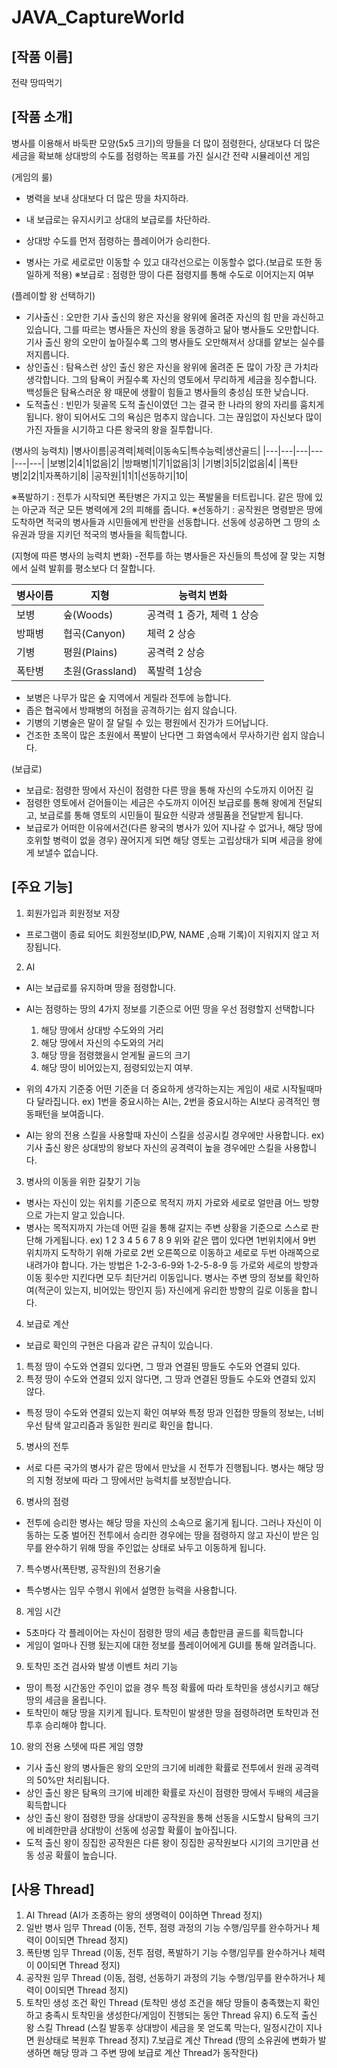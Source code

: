 # JAVA_CaptureWorld

## [작품 이름]

전략 땅따먹기

## [작품 소개]

병사를 이용해서 바둑판 모양(5x5 크기)의 땅들을 더 많이 점령한다, 상대보다 더 많은 세금을 확보해 상대방의 수도를 점령하는 목표를 가진 실시간 전략 시뮬레이션 게임

 

(게임의 룰)

* 병력을 보내 상대보다 더 많은 땅을 차지하라.

* 내 보급로는 유지시키고 상대의 보급로를 차단하라.

* 상대방 수도를 먼저 점령하는 플레이어가 승리한다.

* 병사는 가로 세로로만 이동할 수 있고 대각선으로는 이동할수 없다.(보급로 또한 동일하게 적용)
※보급로 : 점령한 땅이 다른 점령지를 통해 수도로 이어지는지 여부

 

(플레이할 왕 선택하기)
* 기사출신 : 오만한 기사 출신의 왕은 자신을 왕위에 올려준 자신의 힘 만을 과신하고 있습니다, 그를 따르는 병사들은 자신의 왕을 동경하고 닮아 병사들도 오만합니다. 기사 출신 왕의 오만이 높아질수록 그의 병사들도 오만해져서 상대를 얕보는 실수를 저지릅니다. 
* 상인출신 : 탐욕스런 상인 출신 왕은 자신을 왕위에 올려준 돈 많이 가장 큰 가치라 생각합니다. 그의 탐욕이 커질수록 자신의 영토에서 무리하게 세금을 징수합니다. 백성들은 탐욕스러운 왕 때문에 생활이 힘들고 병사들의 충성심 또한 낮습니다.
* 도적출신 : 빈민가 뒷골목 도적 출신이였던 그는 결국 한 나라의 왕의 자리를 훔치게 됩니다. 왕이 되어서도 그의 욕심은 멈추지 않습니다. 그는 끊임없이 자신보다 많이 가진 자들을 시기하고 다른 왕국의 왕을 질투합니다.

(병사의 능력치) 
|병사이름|공격력|체력|이동속도|특수능력|생산골드|
|---|---|---|---|---|---|
|보병|2|4|1|없음|2|
|방패병|1|7|1|없음|3|
|기병|3|5|2|없음|4|
|폭탄병|2|2|1|자폭하기|8|
|공작원|1|1|1|선동하기|10|

※폭발하기 : 전투가 시작되면 폭탄병은 가지고 있는 폭발물을 터트립니다. 같은 땅에 있는 아군과 적군 모든 병력에게 2의 피해를 줍니다. 
※선동하기 : 공작원은 명령받은 땅에 도착하면 적국의 병사들과 시민들에게 반란을 선동합니다. 선동에 성공하면 그 땅의 소유권과 땅을 지키던 적국의 병사들을 획득합니다.

(지형에 따른 병사의 능력치 변화) 
-전투를 하는 병사들은 자신들의 특성에 잘 맞는 지형에서 실력 발휘를 평소보다 더 잘합니다.

|병사이름|지형|능력치 변화|
|---|---|---|
|보병|숲(Woods)|공격력 1 증가, 체력 1 상승|
|방패병|협곡(Canyon)|체력 2 상승|
|기병|평원(Plains)|공격력 2 상승|
|폭탄병|초원(Grassland)|폭발력 1상승|

* 보병은 나무가 많은 숲 지역에서 게릴라 전투에 능합니다.
* 좁은 협곡에서 방패병의 허점을 공격하기는 쉽지 않습니다.
* 기병의 기병술은 말이 잘 달릴 수 있는 평원에서 진가가 드어납니다.
* 건조한 초목이 많은 초원에서 폭발이 난다면 그 화염속에서 무사하기란 쉽지 않습니다.

(보급로)
* 보급로: 점령한 땅에서 자신이 점령한 다른 땅을 통해 자신의 수도까지 이어진 길
* 점령한 영토에서 걷어들이는 세금은 수도까지 이어진 보급로를 통해 왕에게 전달되고, 보급로를 통해 영토의 시민들이 필요한 식량과 생필품을 전달받게 됩니다.
* 보급로가 어떠한 이유에서건(다른 왕국의 병사가 있어 지나갈 수 없거나, 해당 땅에 호위할 병력이 없을 경우) 끊어지게 되면 해당 영토는 고립상태가 되며 세금을 왕에게 보낼수 없습니다. 

## [주요 기능]

1. 회원가입과 회원정보 저장
 * 프로그램이 종료 되어도 회원정보(ID,PW, NAME ,승패 기록)이 지워지지 않고 저장됩니다. 


2. AI
 * AI는 보급로를 유지하며 땅을 점령합니다.
 * AI는 점령하는 땅의 4가지 정보를 기준으로 어떤 땅을 우선 점령할지 선택합니다
   1. 해당 땅에서 상대방 수도와의 거리
   2. 해당 땅에서 자신의 수도와의 거리
   3. 해당 땅을 점령했을시 얻게될 골드의 크기
   4. 해당 땅이 비어있는지, 점령되있는지 여부. 
 * 위의 4가지 기준중 어떤 기준을 더 중요하게 생각하는지는 게임이 새로 시작될때마다 달라집니다.
   ex) 1번을 중요시하는 AI는, 2번을 중요시하는 AI보다 공격적인 행동패턴을 보여줍니다.

 * AI는 왕의 전용 스킬을 사용할때 자신이 스킬을 성공시킬 경우에만 사용합니다. 
 ex) 기사 출신 왕은 상대방의 왕보다 자신의 공격력이 높을 경우에만 스킬을 사용합니다.


3. 병사의 이동을 위한 길찾기 기능
 * 병사는 자신이 있는 위치를 기준으로 목적지 까지 가로와 세로로 얼만큼 어느 방향으로 가는지 알고 있습니다.
 * 병사는 목적지까지 가는데 어떤 길을 통해 갈지는 주변 상황을 기준으로 스스로 판단해 가게됩니다.
  ex) 
   1	 2	 3
   4	 5	 6
   7	 8	 9
위와 같은 맵이 있다면 1번위치에서 9번 위치까지 도착하기 위해 가로로 2번 오른쪽으로 이동하고 세로로 두번 아래쪽으로 내려가야 합니다. 가는 방법은 1-2-3-6-9와 1-2-5-8-9 등 가로와 세로의 방향과 이동 횟수만 지킨다면 모두 최단거리 이동입니다. 병사는 주변 땅의 정보를 확인하여(적군이 있는지, 비어있는 땅인지 등) 자신에게 유리한 방향의 길로 이동을 합니다. 


4. 보급로 계산
 * 보급로 확인의 구현은 다음과 같은 규칙이 있습니다.
  1. 특정 땅이 수도와 연결되 있다면, 그 땅과 연결된 땅들도 수도와 연결되 있다.
  2. 특정 땅이 수도와 연결되 있지 않다면, 그 땅과 연결된 땅들도 수도와 연결되 있지 않다.

 * 특정 땅이 수도와 연결되 있는지 확인 여부와 특정 땅과 인접한 땅들의 정보는, 너비 우선 탐색 알고리즘과 동일한 원리로 확인을 합니다.


5. 병사의 전투 
 * 서로 다른 국가의 병사가 같은 땅에서 만났을 시 전투가 진행됩니다. 병사는 해당 땅의 지형 정보에 따라 그 땅에서만 능력치를 보정받습니다.  


6. 병사의 점령
 * 전투에 승리한 병사는 해당 땅을 자신의 소속으로 옮기게 됩니다. 그러나 자신이 이동하는 도중 벌어진 전투에서 승리한 경우에는 땅을 점령하지 않고 자신이 받은 임무를 완수하기 위해 땅을 주인없는 상태로 놔두고 이동하게 됩니다.


7. 특수병사(폭탄병, 공작원)의 전용기술
 * 특수병사는 임무 수행시 위에서 설명한 능력을 사용합니다. 


8. 게임 시간
 * 5초마다 각 플레이어는 자신이 점령한 땅의 세금 총합만큼 골드를 획득합니다
 * 게임이 얼마나 진행 됬는지에 대한 정보를 플레이어에게 GUI를 통해 알려줍니다. 


9. 토착민 조건 검사와 발생 이벤트 처리 기능
 * 땅이 특정 시간동안 주인이 없을 경우 특정 확률에 따라 토착민을 생성시키고 해당 땅의 세금을 올립니다. 
 * 토착민이 해당 땅을 지키게 됩니다. 토착민이 발생한 땅을 점령하려면 토착민과 전투후 승리해야 합니다.


10. 왕의 전용 스텟에 따른 게임 영향
 * 기사 출신 왕의 병사들은 왕의 오만의 크기에 비례한 확률로 전투에서 원래 공격력의 50%만 처리됩니다.
 * 상인 출신 왕은 탐욕의 크기에 비례한 확률로 자신이 점령한 땅에서 두배의 세금을 획득합니다
 * 상인 출신 왕이 점령한 땅을 상대방이 공작원을 통해 선동을 시도할시 탐욕의 크기에 비례한만큼 상대방이 선동에 성공할 확률이 높아집니다.
 * 도적 출신 왕이 징집한 공작원은 다른 왕이 징집한 공작원보다 시기의 크기만큼 선동 성공 확률이 높습니다.


## [사용 Thread]
1. AI Thread (AI가 조종하는 왕의 생명력이 0이하면 Thread 정지)
2. 일반 병사 임무 Thread (이동, 전투, 점령 과정의 기능 수행/임무를 완수하거나 체력이 0이되면 Thread 정지)
3. 폭탄병 임무 Thread (이동, 전투 점령, 폭발하기 기능 수행/임무를 완수하거나 체력이 0이되면 Thread 정지)
4. 공작원 임무 Thread (이동, 점령, 선동하기 과정의 기능 수행/임무를 완수하거나 체력이 0이되면 Thread 정지)
5. 토착민 생성 조건 확인 Thread (토착민 생성 조건을 해당 땅들이 충족했는지 확인하고 충족시 토착민을 생성한다/게임이 진행되는 동안 Thread 유지)
6.도적 출신 왕 스킬 Thread (스킬 발동후 상대방이 세금을 못 얻도록 막는다, 일정시간이 지나면 원상태로 복원후 Thread 정지)
7.보급로 계산 Thread (땅의 소유권에 변화가 발생하면 해당 땅과 그 주변 땅에 보급로 계산 Thread가 동작한다)
